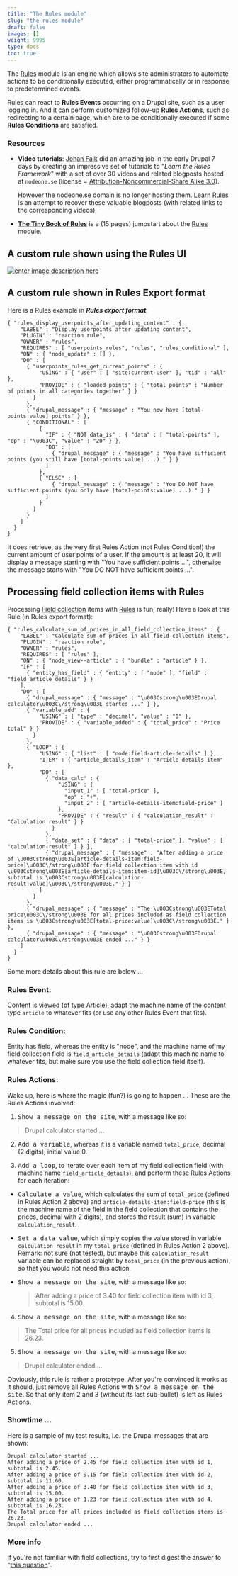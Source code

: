 ```yaml
---
title: "The Rules module"
slug: "the-rules-module"
draft: false
images: []
weight: 9995
type: docs
toc: true
---
```


The [Rules][1] module is an engine which allows site administrators to automate actions to be conditionally executed, either programmatically or in response to predetermined events.

Rules can react to **Rules Events** occurring on a Drupal site, such as a user logging in. And it can perform customized follow-up **Rules Actions**, such as redirecting to a certain page, which are to be conditionally executed if some **Rules Conditions** are satisfied.

  [1]: http://drupal.org/project/rules

### Resources

- **Video tutorials**: [Johan Falk][1] did an amazing job in the early Drupal 7 days by creating an impressive set of tutorials to "*Learn the Rules Framework*" with a set of over 30 videos and related blogposts hosted at `nodeone.se` (license = [Attribution-Noncommercial-Share Alike 3.0][2]).

  However the nodeone.se domain is no longer hosting them. [Learn Rules][3] is an attempt to recover these valuable blogposts (with related links to the corresponding videos).

- **[The Tiny Book of Rules][4]** is a (15 pages) jumpstart about the [Rules][5] module.


  [1]: https://www.drupal.org/user/153998
  [2]: http://creativecommons.org/licenses/by-nc-sa/3.0/
  [3]: http://drupal.placeto.be/tutorial/learn-the-rules-framework
  [4]: http://www.archive.org/details/TheTinydrupalBookOfRules
  [5]: https://www.drupal.org/project/rules

## A custom rule shown using the Rules UI
[![enter image description here][1]][1]

  [1]: http://i.stack.imgur.com/la3vj.png

## A custom rule shown in Rules Export format

Here is a Rules example in ***Rules export format***:

    { "rules_display_userpoints_after_updating_content" : {
        "LABEL" : "Display userpoints after updating content",
        "PLUGIN" : "reaction rule",
        "OWNER" : "rules",
        "REQUIRES" : [ "userpoints_rules", "rules", "rules_conditional" ],
        "ON" : { "node_update" : [] },
        "DO" : [
          { "userpoints_rules_get_current_points" : {
              "USING" : { "user" : [ "site:current-user" ], "tid" : "all" },
              "PROVIDE" : { "loaded_points" : { "total_points" : "Number of points in all categories together" } }
            }
          },
          { "drupal_message" : { "message" : "You now have [total-points:value] points" } },
          { "CONDITIONAL" : [
              {
                "IF" : { "NOT data_is" : { "data" : [ "total-points" ], "op" : "\u003C", "value" : "20" } },
                "DO" : [
                  { "drupal_message" : { "message" : "You have sufficient points (you still have [total-points:value] ...)." } }
                ]
              },
              { "ELSE" : [
                  { "drupal_message" : { "message" : "You DO NOT have sufficient points (you only have [total-points:value] ...)." } }
                ]
              }
            ]
          }
        ]
      }
    }

It does retrieve, as the very first Rules Action (not Rules Condition!) the current amount of user points of a user. If the amount is at least 20, it will display a message starting with "You have sufficient points ...", otherwise the message starts with "You DO NOT have sufficient points ...".

## Processing field collection items with Rules
Processing [Field collection][1] items with [Rules][2] is fun, really! Have a look at this Rule (in Rules export format):

    { "rules_calculate_sum_of_prices_in_all_field_collection_items" : {
        "LABEL" : "Calculate sum of prices in all field collection items",
        "PLUGIN" : "reaction rule",
        "OWNER" : "rules",
        "REQUIRES" : [ "rules" ],
        "ON" : { "node_view--article" : { "bundle" : "article" } },
        "IF" : [
          { "entity_has_field" : { "entity" : [ "node" ], "field" : "field_article_details" } }
        ],
        "DO" : [
          { "drupal_message" : { "message" : "\u003Cstrong\u003EDrupal calculator\u003C\/strong\u003E started ..." } },
          { "variable_add" : {
              "USING" : { "type" : "decimal", "value" : "0" },
              "PROVIDE" : { "variable_added" : { "total_price" : "Price total" } }
            }
          },
          { "LOOP" : {
              "USING" : { "list" : [ "node:field-article-details" ] },
              "ITEM" : { "article_details_item" : "Article details item" },
              "DO" : [
                { "data_calc" : {
                    "USING" : {
                      "input_1" : [ "total-price" ],
                      "op" : "+",
                      "input_2" : [ "article-details-item:field-price" ]
                    },
                    "PROVIDE" : { "result" : { "calculation_result" : "Calculation result" } }
                  }
                },
                { "data_set" : { "data" : [ "total-price" ], "value" : [ "calculation-result" ] } },
                { "drupal_message" : { "message" : "After adding a price of \u003Cstrong\u003E[article-details-item:field-price]\u003C\/strong\u003E for field collection item with id \u003Cstrong\u003E[article-details-item:item-id]\u003C\/strong\u003E, subtotal is \u003Cstrong\u003E[calculation-result:value]\u003C\/strong\u003E." } }
              ]
            }
          },
          { "drupal_message" : { "message" : "The \u003Cstrong\u003ETotal price\u003C\/strong\u003E for all prices included as field collection items is \u003Cstrong\u003E[total-price:value]\u003C\/strong\u003E." } },
          { "drupal_message" : { "message" : "\u003Cstrong\u003EDrupal calculator\u003C\/strong\u003E ended ..." } }
        ]
      }
    }

Some more details about this rule are below ...

### Rules Event:

Content is viewed (of type Article), adapt the machine name of the content type `article` to whatever fits (or use any other Rules Event that fits).

### Rules Condition:

Entity has field, whereas the entity is "node", and the machine name of my field collection field is `field_article_details` (adapt this machine name to whatever fits, but make sure you use the field collection field itself).

### Rules Actions:

Wake up, here is where the magic (fun?) is going to happen ... These are the Rules Actions involved:

1. <kbd>Show a message on the site</kbd>, with a message like so:

  > Drupal calculator started ...

2. <kbd>Add a variable</kbd>, whereas it is a variable named `total_price`, decimal (2 digits), initial value 0.

3. <kbd>Add a loop</kbd>, to iterate over each item of my field collection field (with machine name `field_article_details`), and perform these Rules Actions for each iteration:

  - <kbd>Calculate a value</kbd>, which calculates the sum of `total_price` (defined in Rules Action 2 above) and `article-details-item:field-price` (this is the machine name of the field in the field collection that contains the prices, decimal with 2 digits), and stores the result (sum) in variable `calculation_result`.

  - <kbd>Set a data value</kbd>, which simply copies the value stored in variable `calculation_result` in my `total_price` (defined in Rules Action 2 above). Remark: not sure (not tested), but maybe this `calculation_result` variable can be replaced straight by `total_price` (in the previous action), so that you would not need this action.

  - <kbd>Show a message on the site</kbd>, with a message like so:

    > After adding a price of 3.40 for field collection item with id 3, subtotal is 15.00.


4. <kbd>Show a message on the site</kbd>, with a message like so:

  > The Total price for all prices included as field collection items is 26.23.

5. <kbd>Show a message on the site</kbd>, with a message like so:

  > Drupal calculator ended ...

Obviously, this rule is rather a prototype. After you're convinced it works as it should, just remove all Rules Actions with <kbd>Show a message on the site</kbd>. So that only item 2 and 3 (without its last sub-bullet) is left as Rules Actions.

### Showtime ...

Here is a sample of my test results, i.e. the Drupal messages that are shown:


    Drupal calculator started ...
    After adding a price of 2.45 for field collection item with id 1, subtotal is 2.45.
    After adding a price of 9.15 for field collection item with id 2, subtotal is 11.60.
    After adding a price of 3.40 for field collection item with id 3, subtotal is 15.00.
    After adding a price of 1.23 for field collection item with id 4, subtotal is 16.23.
    The Total price for all prices included as field collection items is 26.23.
    Drupal calculator ended ...

### More info

If you're not familiar with field collections, try to first digest the answer to "[this question](http://drupal.stackexchange.com/questions/184848/how-to-iterate-over-all-field-collection-items-in-the-rules-module/208700#208700)".


  [1]: https://www.drupal.org/project/field_collection
  [2]: https://www.drupal.org/project/rules

